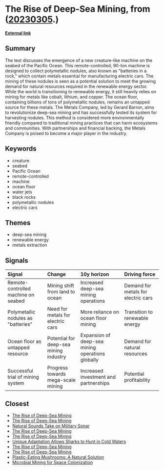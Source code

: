 # __The Rise of Deep-Sea Mining__, from ([20230305](https://kghosh.substack.com/p/20230305).)

__[External link](https://www.wired.com/story/deep-sea-mining-electric-vehicle-battery/)__



## Summary

The text discusses the emergence of a new creature-like machine on the seabed of the Pacific Ocean. This remote-controlled, 90-ton machine is designed to collect polymetallic nodules, also known as "batteries in a rock," which contain metals essential for manufacturing electric cars. The mining of these nodules is seen as a potential solution to meet the growing demand for natural resources required in the renewable energy sector. While the world is transitioning to renewable energy, it still heavily relies on mining for metals like cobalt, lithium, and copper. The ocean floor, containing billions of tons of polymetallic nodules, remains an untapped source for these metals. The Metals Company, led by Gerard Barron, aims to revolutionize deep-sea mining and has successfully tested its system for harvesting nodules. This method is considered more environmentally friendly compared to traditional mining practices that can harm ecosystems and communities. With partnerships and financial backing, the Metals Company is poised to become a major player in the industry.

## Keywords

* creature
* seabed
* Pacific Ocean
* remote-controlled
* machine
* ocean floor
* water jets
* black rocks
* polymetallic nodules
* electric cars

## Themes

* deep-sea mining
* renewable energy
* metals extraction

## Signals

| Signal                              | Change                                 | 10y horizon                                      | Driving force                       |
|:------------------------------------|:---------------------------------------|:-------------------------------------------------|:------------------------------------|
| Remote-controlled machine on seabed | Mining shift from land to ocean        | Increased deep-sea mining operations             | Demand for metals for electric cars |
| Polymetallic nodules as "batteries" | Need for metals for electric cars      | More reliance on ocean floor mining              | Transition to renewable energy      |
| Ocean floor as untapped resource    | Potential for deep-sea mining industry | Expansion of deep-sea mining operations globally | Demand for natural resources        |
| Successful trial of mining system   | Progress towards mega-scale mining     | Increased investment and partnerships            | Potential profitability             |

## Closest

* [The Rise of Deep-Sea Mining](5bbc958cd9d41c08482acdaa4ac033e4)
* [The Rise of Deep-Sea Mining](5bbc958cd9d41c08482acdaa4ac033e4)
* [Natural Sounds Take on Military Sonar](21724ff06f805efad0fe188ab899b1cc)
* [The Rise of Deep-Sea Mining](5bbc958cd9d41c08482acdaa4ac033e4)
* [The Rise of Deep-Sea Mining](5bbc958cd9d41c08482acdaa4ac033e4)
* [Unique Adaptation Allows Sharks to Hunt in Cold Waters](27a3a94222f061917b211c94d1d3ee92)
* [The Rise of Deep-Sea Mining](5bbc958cd9d41c08482acdaa4ac033e4)
* [The Rise of Deep-Sea Mining](5bbc958cd9d41c08482acdaa4ac033e4)
* [Plastic-Eating Mushrooms: A Natural Solution](652e3b2a7f89aad280b0d649ea6e9eb2)
* [Microbial Mining for Space Colonization](a67f9e7de0ac3ab7399e7e056c0f8883)